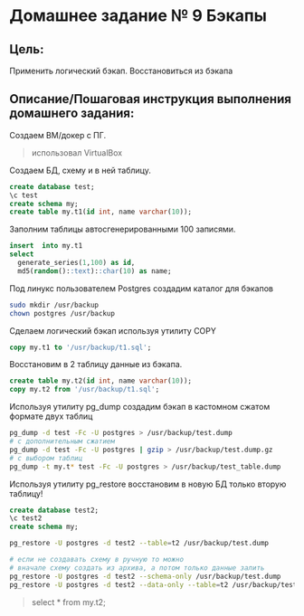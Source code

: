 # Домашнее задание № 9 Бэкапы

## Цель:

Применить логический бэкап. Восстановиться из бэкапа


## Описание/Пошаговая инструкция выполнения домашнего задания:

Создаем ВМ/докер c ПГ.
> использовал VirtualBox

Создаем БД, схему и в ней таблицу.

```sql
create database test;
\c test
create schema my;
create table my.t1(id int, name varchar(10));
```
Заполним таблицы автосгенерированными 100 записями.

```sql
insert  into my.t1
select 
  generate_series(1,100) as id,
  md5(random()::text)::char(10) as name;
```

Под линукс пользователем Postgres создадим каталог для бэкапов

```bash
sudo mkdir /usr/backup
chown postgres /usr/backup
```
Сделаем логический бэкап используя утилиту COPY

```sql
copy my.t1 to '/usr/backup/t1.sql';
```

Восстановим в 2 таблицу данные из бэкапа.

```sql
create table my.t2(id int, name varchar(10));
copy my.t2 from '/usr/backup/t1.sql';
```

Используя утилиту pg_dump создадим бэкап в кастомном сжатом формате двух таблиц

```bash
pg_dump -d test -Fc -U postgres > /usr/backup/test.dump
# с дополнительным сжатием
pg_dump -d test -Fc -U postgres | gzip > /usr/backup/test.dump.gz
# с выбором таблиц
pg_dump -t my.t* test -Fc -U postgres > /usr/backup/test_table.dump

```

Используя утилиту pg_restore восстановим в новую БД только вторую таблицу!

```sql
create database test2;
\c test2
create schema my;
```

```bash
pg_restore -U postgres -d test2 --table=t2 /usr/backup/test.dump

# если не создавать схему в ручную то можно 
# вначале схему создать из архива, а потом только данные залить
pg_restore -U postgres -d test2 --schema-only /usr/backup/test.dump
pg_restore -U postgres -d test2 --data-only --table=t2 /usr/backup/test.dump
```
>select * from my.t2;
